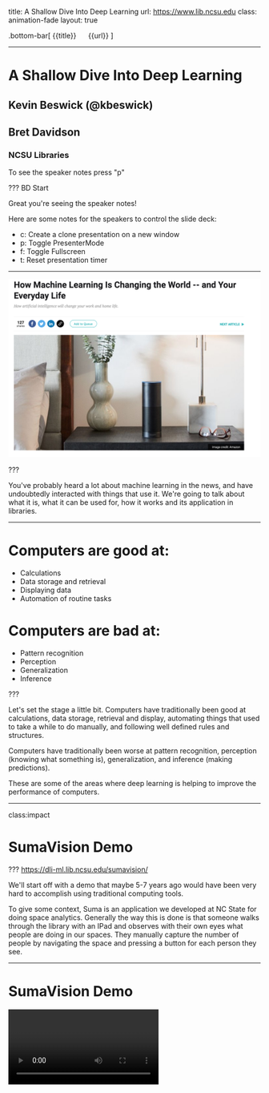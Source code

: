 title: A Shallow Dive Into Deep Learning
url: https://www.lib.ncsu.edu
class: animation-fade
layout: true

<!-- This slide will serve as the base layout for all your slides -->
.bottom-bar[
  {{title}}&nbsp;&nbsp;&nbsp;&nbsp;&nbsp;&nbsp;{{url}}
]

---
# A Shallow Dive Into Deep Learning

## Kevin Beswick (@kbeswick)
## Bret Davidson

### NCSU Libraries

To see the speaker notes press "p"

???
BD Start

Great you're seeing the speaker notes!

Here are some notes for the speakers to control the slide deck:

- c: Create a clone presentation on a new window
- p: Toggle PresenterMode
- f: Toggle Fullscreen
- t: Reset presentation timer

---

<img class="img-center img-squash" src="images/hype2.png"></img>

???

You've probably heard a lot about machine learning in the news, and have
undoubtedly interacted with things that use it. We're going to talk
about what it is, what it can be used for, how it works and its
application in libraries.

---
# Computers are good at:

- Calculations
- Data storage and retrieval
- Displaying data
- Automation of routine tasks

# Computers are bad at:

- Pattern recognition
- Perception
- Generalization
- Inference

???

Let's set the stage a little bit. Computers have traditionally been good at calculations, data storage, retrieval and display, automating things that used to take a while to do manually, and following well defined rules and structures.

Computers have traditionally been worse at pattern recognition, perception (knowing what something is), generalization, and inference (making predictions).

These are some of the areas where deep learning is helping to improve the performance of computers.

---
class:impact
# SumaVision Demo

???
https://dli-ml.lib.ncsu.edu/sumavision/

We'll start off with a demo that maybe 5-7 years ago would have been very hard to accomplish using traditional computing tools.

To give some context, Suma is an application we developed at NC State for doing space analytics. Generally the way this is done is that someone walks through the library with an IPad and observes with their own eyes what people are doing in our spaces. They manually capture the number of people by navigating the space and pressing a button for each person they see.

---
# SumaVision Demo

<video controls src="videos/sumav_1.mov" type="video/mp4" class="img-squash img-center"/>

???

Leaving ethical considerations aside for the purposes of a technical demo, what if we could capture images of a space and use that to count the number of people in a space?

We built this demo to show that we can do something like this pretty easily. You can see that this was captured in Suma.

---
# Machine Learning

- “A field of computer science that gives computers the ability to learn without being explicitly programmed”
  - https://en.wikipedia.org/wiki/Machine_learning

## Supervised Learning

- Making a prediction based on labeled training data

## Unsupervised Learning

- Describing hidden structure from "unlabeled" data

???

Supervised learning is when we have an algorithm that learns how to make predictions based on labeled data it has access to in advance. Examples of these are things like linear regression, logistic regression, and random forests.

The other broad category is unsupervised learning, which is trying to describe hidden structures in unabled data and then make a prediction. An example of this might be classifying unlabeled textual data.

The majority of practical ML applications are supervised learning. If we have an algorithm and we feed it labeled images of cats and dogs, we can train it to evaluate a previously unseen, new image and classify it.

---
# Deep Learning
<img class="img-center" src="images/fully_connected_network_diagram.png"></img>

???
Subfield of machine learning that involves the use of deep artificial neural networks.

Loosely mimics how the human brain works with layers of neurons with connections between them.

Deep learning algorithms are neural networks, and they are a type of supervised learning. We train them with labeled data and then we make predictions on unlabeled data.

---
# Deep Learning vs. Traditional Machine Learning

* Generalizable
* More Powerful
* Domain Neutral
* Task Agnostic

???

Deep learning is generalizable and more powerful than traditional machine learning.

In traditional machine learning we have to manually define features, which is time intensive and requires domain expertise. Deep learning algorithms learn features automatically.

Neural networks don't need to know anything about the problem domain they are working in. In fact, they don't even know that they are operating on images. All they see are numbers.

The same deep learning algorithms can be used for different tasks. If I wanted to have an algorithm to tell me if an image is a cat or a dog, it could also tell me if something was a hot dog or a pizza.

The code doesn't need to change, only the data being used to train the network.

---
class:impact
# What is deep learning good for anyway?

???
Let's talk about what problems deep learning is good at solving and specific examples of its applications.

---

# Computer Vision
- Image classification
- Object detection/localization
- Image captioning

<img class="img-small" src="images/uber.png"></img>
<img class="img-small" src="images/medical-image.jpg"></img>

???

One area is computer vision, which is concerned with recognizing what is in an image and where objects are within an image.

This is used in areas like image classification, object detection, self-driving cars, and medical imagery.

---
# Natural Language Processing
  - Machine translation
  - Language modeling
  - Word embedding


 <img class="img-small" src="images/translate.png"></img>

???
Deep learning is also used for NLP problems like translation and identifying concept similarity within text.

---
# Audio processing
  - Speech-to-text
  - Text-to-speech

<img class="img-small" src="images/siri.jpg"></img>

???
Digital assistant examples fall here. For example, take an audio file of a human voice and put it into text so a machine can act on it.

---
class: impact
# How do neural networks work?

???
KB Start

Let's take a look at how deep neural networks actually work.

---

# High Level Process

- Define a prediction problem: given x, can I predict y?
  - Example: given an image, can I predict whether it is of a cat or a dog?

- Gather training data
  - Images of cats and dogs that are already labeled "cat" or "dog"

- Given this set of labeled training data, train a model that can
  make predictions given new, unseen images.

???

The general process we'll have to go through to train a neural network
is as follows:

read slide

---

# Everything is Numbers

<img class="img-center img-squash" src="images/numeric_representation.png"></img>

???

The first point I want to make is that everything is numbers to a neural
network. So we're making predictions on things like images and text, but
first we need to represent these numerically. Computers already do this
behind the scenes in a lot of cases.

For black and white images, we can represent them as a matrix of numbers, where each
number represents the intensity of a particular pixel (or how light/dark
it is). For colored images, each number would be a set of 3 numbers that
represent the intensity of Red, Green, and Blue colors in a given pixel.

There are similar approaches for text and other data.

---

# Neural Network Model

<img class="img-center img-squash" src="images/nn_feed_forward.png"></img>

???

Here's what a standard neural network looks like. They are organized as
stacked layers of neurons, with connections between them. Each of these
connections has a numerical weight that represents how strong the
connection is, and these are what we need to learn as part of the
training process.

Our input image is fed into the network through the input layer on the left. The data flows
through the neurons and connections in the hidden layers in the middle, until a prediction is made at the output layer at the
end of the network.

In each neuron, the weights are applied to incoming values, they are
combined and sent through an "activation function" which either mutes or
amplifies the signal going into the next neuron.

Essentially, we want to change the weights such that when we feed in an
image of a dog, the numbers flow through the network in such a way that
the number for "dog" in the output layer is closer to 1. We can do this
using a process called back propagation over the entire training set
many times.

---

# Trained Model

- Weights are set to values such that model makes good predictions on
  training set
  - Training set should be a representative view of reality in order to
    generate a good model
- Inference
  - Can now run unseen examples through model to get predictions
- Single purpose
  - Can recognize cats and dogs, but not horses
  - But can just add images of horses to training set, add third output
    class, and retrain model

???
- Now that the model has been trained on a large representative dataset,
  it is very good at distinguishing between cats and dogs.
- Our model is now ready to be put into production within an application that will feed it new data.
  The process of getting predictions from your model on unseen data is called inference.
- But if you showed it a picture of a horse, it would be very confused, since it
  has never seen a horse before. It would likely report low confidence
  scores for both cat and dog
- If you needed the ability to recognize horses, you would add a third
  node to the output layer, expand your training dataset to include
  labeled pictures of horses, and retrain the model.
- There is no need to write a manual horse recognition algorithm and
  integrate it to your application, you can just retrain the
  network.

---
class:impact
# How do neural networks learn?

???
BD Start

Now that we have an understanding of how neural networks work, we've prepared a demo that will help us understand how neural networks learn and how a model performs at different stages of development.

---
background-image: url(images/mariokart.jpg)

???
Self-driving Mario Kart! Why did we think this would be a good example?

- needed a way to create a large amount of labeled input data quickly
- visualize the performance of the model using different sizes of data sets
- seemed better than putting Kevin's son Elliott on a self driving tractor

---
# How do we do this?

- Model is trained using inputs:
  - Screenshots of the game taken at prescribed intervals (.2 seconds)
  - Controller input (joystick angle and which buttons are pressed)

- Predictions are made:
  - Given NEW, untrained screenshot, generate NEW joystick inputs

???
Created a deep learning model that would create a self driving mario Kart. We wrote a program that took a screenshot of the game every 0.2 seconds, while at the same time recording the controller input.

Predictions are made, given NEW, untrained screenshots, generate NEW joystick inputs. We also wrote code to deliver those joystick inputs to the game autmatically.

---
<video controls src="videos/1.mov" type="video/mp4" class="img-squash img-center"/>

???
This is an early stage demo trained on a single lap around the track. It hasn't learned much yet, it's not turning.



---
<video controls src="videos/2.mov" type="video/mp4" class="img-squash img-center"/>

???
This example is a model that has been trained on 3 laps around the track. You can see it can now do basic turns, but it can't recover from errors.

A few notes on how this is working. You are seeing the prediction part of deep learning. We are taking rapid screenshots of the game, passing the image (as a multi-dimensional array of numbers) to our model, getting a prediction (controller input), and then sending that input into MarioKart.

The window on the right is showing the input that is being sent. Notice how quickly the predictions are being made, every line in the terminal output is a prediction.

---
<video controls src="videos/3.mov" type="video/mp4" class="img-squash img-center"/>

???
~15 mins of play

This example performs much better, and can do things like error recovery. This one can actually finish a race.

---
class: impact
# Opportunities in Libraries

???
KB Start

A major part of our initial exploration in this area was to identify some of the opportunities in libraries.

We've found three major categories.

---
class:impact
# New functionality

???

First is integrating deep learning into our own applications to get some new functionality we couldn't get before. We've mostly been looking at automatic generation of metadata or analyzing media like images, audio and video so far.

---

# WolfTales

<video controls src="http://siskel.lib.ncsu.edu/SCRC/mc00581-wt-peele-20151030/mc00581-wt-peele-20151030.mp4" type="video/mp4" class="img-sqash img-center" />

???

First, lets look at a few seconds of this Wolf Tales video. I want you
to pay attention to some of the key things he mentions.

---

# Audio/Video Processing

<video controls src="videos/deep_catalog_1_720.mov" type="video/mp4" class="img-squash img-center"/>

???
Here's a demo application we've developed to show how we could leverage
deep learning to get a head start in metadata generation for newly
digitized or created materials, and how we could improve discovery
without any human generated metadata.


Now lets look at this new catalog application. I'm going to ingest this
video and only give it a title and author.

So what is happening here? When I uploaded the video, in the background, the
audio was extracted automatically and it was run through a speech to
text model. The full text is being indexed into Solr.

Remember what Danny was talking about in the video? Harrelson Hall?
Let's try searching for that. He also mentioned he used to be a physics
major right? Let's try that one too. He said that he ended up a liberal
arts major though. You can see where I'm going with this.

Now that we have a textual transcription, imagine what else we can do.
We can definitely provide it directly to users and automatically enable
captioning on the video. We can do further analysis on that text, and
generate recommendations for appropriate subject headings, or at least
get the key terms or create a summary in an automated way.

---
# Newspapers

<video controls src="videos/deep_catalog_3_720.mov" type="video/mp4" class="img-squash img-center"/>

???

Here's another.
This one uses the same model architecture as
SumaVision, but we took off the later layers and retrained on new data
we collected.

This one finds the location of headlines and images in
newspapers. We can then run further processing to find out what is in
the image, and to OCR the headlines. We can then offer more fine grained
search results based on the articles in a newspaper, and the ability to
jump to that specific article automatically since we know what page its
on in the newspaper and where on the page it is.

---

class:impact
# Supporting Researchers


???
The second opportunity for libraries is supporting researchers through deep learning consultations and research sprints.

We can help bootstrap researchers looking to get started with applying deep learning techniques to their research projects.

---
# Snowflake Classification

<span class="distributed">
    <img class="lowered" src="images/snow2.png"></img>
    <img class="lowered" src="images/snow3.png"></img>
    <img class="lowered" src="images/snow1.png"></img>
</span>

???

A faculty member at NCSU from the dept of marine, earth, and atmospheric sciences, contacted the libraries looking for machine learning support. They have an extremely large dataset of over 1 million snowflake images. These images are taken by one of only ten cameras that are doing this capture.

They have used a number of "traditional" machine learning techniques to attempt to classify degrees of "riming" on snowflakes, that is, how large or small the clusters of ice are. We are working with them to develop a proof of concept model to explore the potential for current deep learning computer vision techniques to improve on their results.

This has also been an opportunity to explore the viability of providing this kind of service to researchers. Is it useful for them? Can we scale this kind of support?

---
class:impact
# Cultural Heritage Ecosystem

???
A third opportunity area is developing the ecosystem around deep learning use, e.g. data annotation, data distribution, etc.

In general, improving use of these approaches among cultural heritage institutions.

---
# Data Annotation and Sharing
- current tools for data annotation are limited
- opportunities for defining best practices for sharing models and approaches

???

Through our experimentation, we've learned that current tools for data annotation are extremely limited in terms of their ease of use and speed of use. We've prototyped new designs for tools in this area that speed up the process, and also allow for crowdsourcing of this process.

As earlier adopters, we're also in the position to help define best practices and approaches for sharing models and data for reuse by other cultural heritage institutions.

For example, if we pursued a production model to detect headlines and images in newspapers, this would probably be useful to other libraries. How can we share data for the purposes of reuse? How can we make it easy for other institutions to get their own models up and running? How can we make it easy for them to contribute new data to the model?

---
# Ethics

- data is often the source of bias in this technology
- identify ways to create more representative data sets
- expose to the user that we are using this technology
- give them the option to provide feedback
- give them the option to turn it off

???
We wanted to close by saying a bit about algorithmic bias in deep learning. We hope we've convinced you through this presentation that the data used to train models is where bias is often introduced.

What are some concrete steps we can take to reduce the potential bias of these systems and their impact on users?

We can create more representative data sets.

We can make it clear to the user when we are using deep learning in our services.

We can give users the option to provide feedback, which could influence how the model is trained in the future.

We can give users the option to turn off deep learning enhancements.

---

class:impact

# Thanks!

## Kevin Beswick (kdbeswic@ncsu.edu)
## Bret Davidson (bddavids@ncsu.edu)
